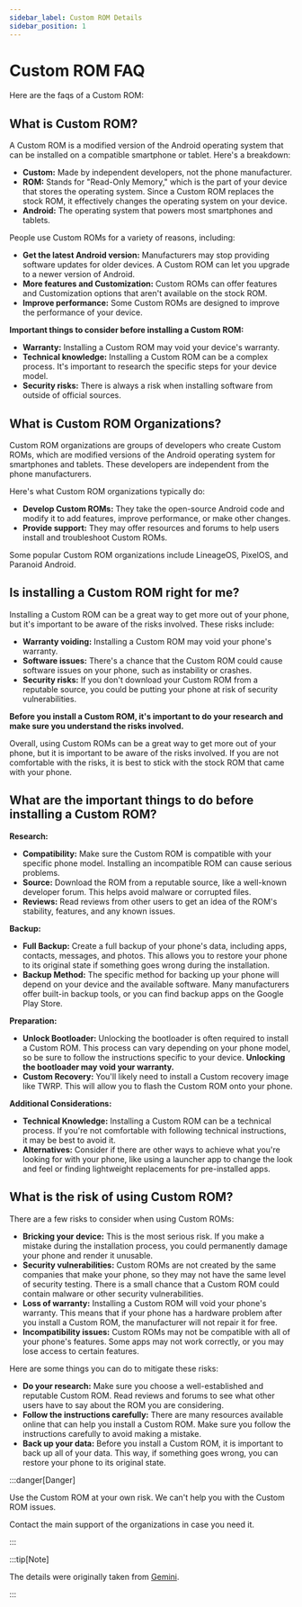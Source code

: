 ```yaml
---
sidebar_label: Custom ROM Details
sidebar_position: 1
---
```


# Custom ROM FAQ

Here are the faqs of a Custom ROM:

## What is Custom ROM?

A Custom ROM is a modified version of the Android operating system that can be installed on a compatible smartphone or tablet.  Here's a breakdown:

* **Custom:** Made by independent developers, not the phone manufacturer. 
* **ROM:** Stands for "Read-Only Memory," which is the part of your device that stores the operating system.  Since a Custom ROM replaces the stock ROM, it effectively changes the operating system on your device.
* **Android:** The operating system that powers most smartphones and tablets. 

People use Custom ROMs for a variety of reasons, including:

* **Get the latest Android version:**  Manufacturers may stop providing software updates for older devices.  A Custom ROM can let you upgrade to a newer version of Android.
* **More features and Customization:**  Custom ROMs can offer features and Customization options that aren't available on the stock ROM. 
* **Improve performance:** Some Custom ROMs are designed to improve the performance of your device.

**Important things to consider before installing a Custom ROM:**

* **Warranty:** Installing a Custom ROM may void your device's warranty.
* **Technical knowledge:** Installing a Custom ROM can be a complex process.  It's important to research the specific steps for your device model.
* **Security risks:**  There is always a risk when installing software from outside of official sources. 

## What is Custom ROM Organizations?

Custom ROM organizations are groups of developers who create Custom ROMs, which are modified versions of the Android operating system for smartphones and tablets. These developers are independent from the phone manufacturers.

Here's what Custom ROM organizations typically do:

* **Develop Custom ROMs:**  They take the open-source Android code and modify it to add features, improve performance, or make other changes. 
* **Provide support:**  They may offer resources and forums to help users install and troubleshoot Custom ROMs.

Some popular Custom ROM organizations include LineageOS, PixelOS, and Paranoid Android.

## Is installing a Custom ROM right for me?

Installing a Custom ROM can be a great way to get more out of your phone, but it's important to be aware of the risks involved. These risks include:

* **Warranty voiding:** Installing a Custom ROM may void your phone's warranty.
* **Software issues:** There's a chance that the Custom ROM could cause software issues on your phone, such as instability or crashes.
* **Security risks:** If you don't download your Custom ROM from a reputable source, you could be putting your phone at risk of security vulnerabilities.

**Before you install a Custom ROM, it's important to do your research and make sure you understand the risks involved.** 

Overall, using Custom ROMs can be a great way to get more out of your phone, but it is important to be aware of the risks involved. If you are not comfortable with the risks, it is best to stick with the stock ROM that came with your phone.

## What are the important things to do before installing a Custom ROM?

**Research:**

* **Compatibility:** Make sure the Custom ROM is compatible with your specific phone model. Installing an incompatible ROM can cause serious problems.
* **Source:** Download the ROM from a reputable source, like a well-known developer forum. This helps avoid malware or corrupted files. 
* **Reviews:** Read reviews from other users to get an idea of the ROM's stability, features, and any known issues.

**Backup:**

* **Full Backup:**  Create a full backup of your phone's data, including apps, contacts, messages, and photos. This allows you to restore your phone to its original state if something goes wrong during the installation.
* **Backup Method:**  The specific method for backing up your phone will depend on your device and the available software.  Many manufacturers offer built-in backup tools, or you can find backup apps on the Google Play Store.

**Preparation:**

* **Unlock Bootloader:** Unlocking the bootloader is often required to install a Custom ROM. This process can vary depending on your phone model, so be sure to follow the instructions specific to your device.  **Unlocking the bootloader may void your warranty.**
* **Custom Recovery:** You'll likely need to install a Custom recovery image like TWRP. This will allow you to flash the Custom ROM onto your phone.

**Additional Considerations:**

* **Technical Knowledge:**  Installing a Custom ROM can be a technical process. If you're not comfortable with following technical instructions, it may be best to avoid it.
* **Alternatives:** Consider if there are other ways to achieve what you're looking for with your phone,  like using a launcher app to change the look and feel or finding lightweight replacements for pre-installed apps.

## What is the risk of using Custom ROM?

There are a few risks to consider when using Custom ROMs:

* **Bricking your device:** This is the most serious risk. If you make a mistake during the installation process, you could permanently damage your phone and render it unusable.
* **Security vulnerabilities:** Custom ROMs are not created by the same companies that make your phone, so they may not have the same level of security testing. There is a small chance that a Custom ROM could contain malware or other security vulnerabilities.
* **Loss of warranty:** Installing a Custom ROM will void your phone's warranty. This means that if your phone has a hardware problem after you install a Custom ROM, the manufacturer will not repair it for free.
* **Incompatibility issues:** Custom ROMs may not be compatible with all of your phone's features. Some apps may not work correctly, or you may lose access to certain features.

Here are some things you can do to mitigate these risks:

* **Do your research:** Make sure you choose a well-established and reputable Custom ROM. Read reviews and forums to see what other users have to say about the ROM you are considering.
* **Follow the instructions carefully:** There are many resources available online that can help you install a Custom ROM. Make sure you follow the instructions carefully to avoid making a mistake.
* **Back up your data:** Before you install a Custom ROM, it is important to back up all of your data. This way, if something goes wrong, you can restore your phone to its original state.

:::danger[Danger]

Use the Custom ROM at your own risk. We can't help you with the Custom ROM issues.

Contact the main support of the organizations in case you need it.

:::

:::tip[Note]

The details were originally taken from [Gemini](https://gemini.google.com/).

:::
